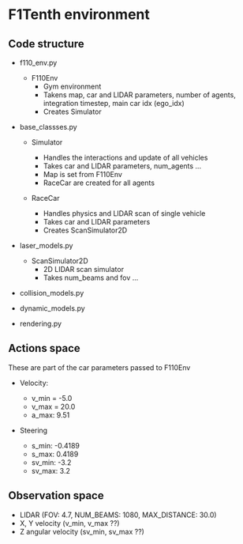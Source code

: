 # F1Tenth environment

## Code structure

- f110_env.py 
    - F110Env
        - Gym environment
        - Takens map, car and LIDAR parameters, number of agents, integration timestep, main car idx (ego_idx) 
        - Creates Simulator 

- base_classses.py
    - Simulator
        - Handles the interactions and update of all vehicles
        - Takes car and LIDAR parameters, num_agents ...
        - Map is set from F110Env
        - RaceCar are created for all agents

    - RaceCar
        - Handles physics and LIDAR scan of single vehicle
        - Takes car and LIDAR parameters
        - Creates ScanSimulator2D

- laser_models.py
    - ScanSimulator2D
        - 2D LIDAR scan simulator
        - Takes num_beams and fov ...

- collision_models.py
- dynamic_models.py
- rendering.py

## Actions space
These are part of the car parameters passed to F110Env

- Velocity:
    - v_min = -5.0
    - v_max = 20.0
    - a_max: 9.51

- Steering
    - s_min: -0.4189
    - s_max: 0.4189
    - sv_min: -3.2
    - sv_max: 3.2
    
## Observation space
- LIDAR (FOV: 4.7, NUM_BEAMS: 1080, MAX_DISTANCE: 30.0)
- X, Y velocity (v_min, v_max ??)
- Z angular velocity (sv_min, sv_max ??)
